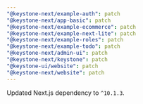 ```yaml
---
"@keystone-next/example-auth": patch
"@keystone-next/app-basic": patch
"@keystone-next/example-ecommerce": patch
"@keystone-next/example-next-lite": patch
"@keystone-next/example-roles": patch
"@keystone-next/example-todo": patch
"@keystone-next/admin-ui": patch
"@keystone-next/keystone": patch
"@keystone-ui/website": patch
"@keystone-next/website": patch
---
```


Updated Next.js dependency to `^10.1.3`.
